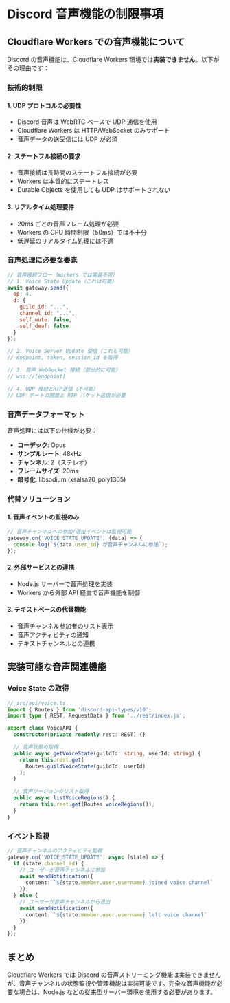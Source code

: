# Discord 音声機能の制限事項

## Cloudflare Workers での音声機能について

Discord の音声機能は、Cloudflare Workers 環境では**実装できません**。以下がその理由です：

### 技術的制限

#### 1. UDP プロトコルの必要性
- Discord 音声は WebRTC ベースで UDP 通信を使用
- Cloudflare Workers は HTTP/WebSocket のみサポート
- 音声データの送受信には UDP が必須

#### 2. ステートフル接続の要求
- 音声接続は長時間のステートフル接続が必要
- Workers は本質的にステートレス
- Durable Objects を使用しても UDP はサポートされない

#### 3. リアルタイム処理要件
- 20ms ごとの音声フレーム処理が必要
- Workers の CPU 時間制限（50ms）では不十分
- 低遅延のリアルタイム処理には不適

### 音声処理に必要な要素

```javascript
// 音声接続フロー（Workers では実装不可）
// 1. Voice State Update（これは可能）
await gateway.send({
  op: 4,
  d: {
    guild_id: "...",
    channel_id: "...",
    self_mute: false,
    self_deaf: false
  }
});

// 2. Voice Server Update 受信（これも可能）
// endpoint, token, session_id を取得

// 3. 音声 WebSocket 接続（部分的に可能）
// wss://[endpoint]

// 4. UDP 接続とRTP送信（不可能）
// UDP ポートの開放と RTP パケット送信が必要
```

### 音声データフォーマット

音声処理には以下の仕様が必要：
- **コーデック**: Opus
- **サンプルレート**: 48kHz
- **チャンネル**: 2（ステレオ）
- **フレームサイズ**: 20ms
- **暗号化**: libsodium (xsalsa20_poly1305)

### 代替ソリューション

#### 1. 音声イベントの監視のみ
```javascript
// 音声チャンネルへの参加/退出イベントは監視可能
gateway.on('VOICE_STATE_UPDATE', (data) => {
  console.log(`${data.user_id} が音声チャンネルに参加`);
});
```

#### 2. 外部サービスとの連携
- Node.js サーバーで音声処理を実装
- Workers から外部 API 経由で音声機能を制御

#### 3. テキストベースの代替機能
- 音声チャンネル参加者のリスト表示
- 音声アクティビティの通知
- テキストチャンネルとの連携

## 実装可能な音声関連機能

### Voice State の取得

```typescript
// src/api/voice.ts
import { Routes } from 'discord-api-types/v10';
import type { REST, RequestData } from '../rest/index.js';

export class VoiceAPI {
  constructor(private readonly rest: REST) {}

  // 音声状態の取得
  public async getVoiceState(guildId: string, userId: string) {
    return this.rest.get(
      Routes.guildVoiceState(guildId, userId)
    );
  }

  // 音声リージョンのリスト取得
  public async listVoiceRegions() {
    return this.rest.get(Routes.voiceRegions());
  }
}
```

### イベント監視

```typescript
// 音声チャンネルのアクティビティ監視
gateway.on('VOICE_STATE_UPDATE', async (state) => {
  if (state.channel_id) {
    // ユーザーが音声チャンネルに参加
    await sendNotification({
      content: `${state.member.user.username} joined voice channel`
    });
  } else {
    // ユーザーが音声チャンネルから退出
    await sendNotification({
      content: `${state.member.user.username} left voice channel`
    });
  }
});
```

## まとめ

Cloudflare Workers では Discord の音声ストリーミング機能は実装できませんが、音声チャンネルの状態監視や管理機能は実装可能です。完全な音声機能が必要な場合は、Node.js などの従来型サーバー環境を使用する必要があります。